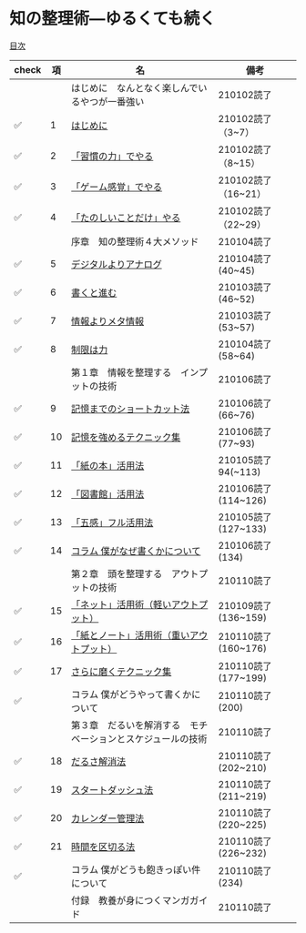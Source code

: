 # 知の整理術―ゆるくても続く
[目次](https://www.kinokuniya.co.jp/f/dsg-01-9784479307884)

|check|項|名|備考|
|--|--|--|--|
|||はじめに　なんとなく楽しんでいるやつが一番強い|210102読了|
|:white_check_mark:|1|[はじめに](1_はじめに.md)|210102読了（3~7）|
|:white_check_mark:|2|[「習慣の力」でやる](2_「習慣の力」でやる.md)|210102読了（8~15）|
|:white_check_mark:|3|[「ゲーム感覚」でやる](3_「ゲーム感覚」でやる.md)|210102読了（16~21）|
|:white_check_mark:|4|[「たのしいことだけ」やる](4_「たのしいことだけ」やる.md)|210102読了（22~29）|
|||序章　知の整理術４大メソッド|210104読了|
|:white_check_mark:|5|[デジタルよりアナログ](5_デジタルよりアナログ.md)|210104読了(40~45)|
|:white_check_mark:|6|[書くと進む](6_書くと進む.md)|210103読了(46~52)|
|:white_check_mark:|7|[情報よりメタ情報](7_情報よりメタ情報.md)|210103読了(53~57)|
|:white_check_mark:|8|[制限は力](8_制限は力.md)|210104読了(58~64)|
|||第１章　情報を整理する　インプットの技術|210106読了|
|:white_check_mark:|9|[記憶までのショートカット法](9_記憶までのショートカット法.md)|210106読了(66~76)|
|:white_check_mark:|10|[記憶を強めるテクニック集](10_記憶を強めるテクニック集.md)|210106読了(77~93)|
|:white_check_mark:|11|[「紙の本」活用法](11_「紙の本」活用法.md)|210105読了94(~113)|
|:white_check_mark:|12|[「図書館」活用法](12_「図書館」活用法.md)|210106読了(114~126)|
|:white_check_mark:|13|[「五感」フル活用法](13_「五感」フル活用法.md)|210105読了(127~133)|
|:white_check_mark:|14|[コラム 僕がなぜ書くかについて](14_コラム_僕がなぜ書くかについて.md)|210106読了(134)|
|||第２章　頭を整理する　アウトプットの技術|210110読了|
|:white_check_mark:|15|[「ネット」活用術（軽いアウトプット）](15_「ネット」活用術（軽いアウトプット）.md)|210109読了(136~159)|
|:white_check_mark:|16|[「紙とノート」活用術（重いアウトプット）](16_「紙とノート」活用術（重いアウトプット）.md)|210110読了(160~176)|
|:white_check_mark:|17|[さらに磨くテクニック集](17_さらに磨くテクニック集.md)|210110読了(177~199)|
|:white_check_mark:||コラム 僕がどうやって書くかについて|210110読了(200)|
|||第３章　だるいを解消する　モチベーションとスケジュールの技術|210110読了|
|:white_check_mark:|18|[だるさ解消法](18_だるさ解消法.md)|210110読了(202~210)|
|:white_check_mark:|19|[スタートダッシュ法](19_スタートダッシュ法.md)|210110読了(211~219)|
|:white_check_mark:|20|[カレンダー管理法](20_カレンダー管理法.md)|210110読了(220~225)|
|:white_check_mark:|21|[時間を区切る法](21_時間を区切る法.md)|210110読了(226~232)|
|:white_check_mark:||コラム 僕がどうも飽きっぽい件について|210110読了(234)|
|||付録　教養が身につくマンガガイド|210110読了|
